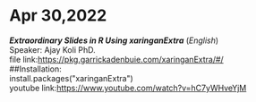 # Apr 30,2022
***Extraordinary Slides in R Using xaringanExtra*** (*English*) <br />
Speaker: Ajay Koli PhD.<br />
file link:https://pkg.garrickadenbuie.com/xaringanExtra/#/<br />
##Installation:<br />
install.packages("xaringanExtra")<br />
youtube link:https://www.youtube.com/watch?v=hC7yWHveYjM

